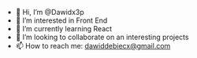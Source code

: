 - 👋 Hi, I’m @Dawidx3p
- 👀 I’m interested in Front End
- 🌱 I’m currently learning React
- 💞️ I’m looking to collaborate on an interesting projects
- 📫 How to reach me: dawiddebiecx@gmail.com

<!---
Dawidx3p/Dawidx3p is a ✨ special ✨ repository because its `README.md` (this file) appears on your GitHub profile.
You can click the Preview link to take a look at your changes.
--->
